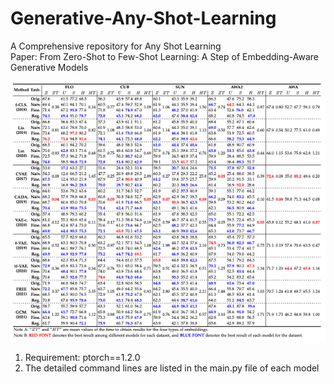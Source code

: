 # Generative-Any-Shot-Learning
A Comprehensive repository for Any Shot Learning   
Paper: From Zero-Shot to Few-Shot Learning: A Step of Embedding-Aware Generative Models    

![The Performance for ZSL and GZSL](https://github.com/LiangjunFeng/Generative-Any-Shot-Learning/blob/main/images/performance.png)


1. Requirement: ptorch==1.2.0
2. The detailed command lines are listed in the main.py file of each model  
